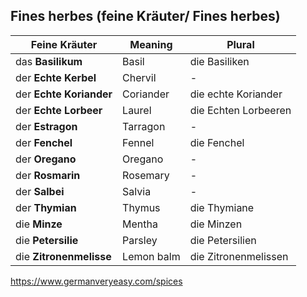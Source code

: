 ## Fines herbes (feine Kräuter/ Fines herbes)

| Feine Kräuter           | Meaning    | Plural               |
| ----------------------- | ---------- | -------------------- |
| das **Basilikum**       | Basil      | die Basiliken        |
| der **Echte Kerbel**    | Chervil    | -                    |
| der **Echte Koriander** | Coriander  | die echte Koriander  |
| der **Echte Lorbeer**   | Laurel     | die Echten Lorbeeren |
| der **Estragon**        | Tarragon   | -                    |
| der **Fenchel**         | Fennel     | die Fenchel          |
| der **Oregano**         | Oregano    | -                    |
| der **Rosmarin**        | Rosemary   | -                    |
| der **Salbei**          | Salvia     | -                    |
| der **Thymian**         | Thymus     | die Thymiane         |
| die **Minze**           | Mentha     | die Minzen           |
| die **Petersilie**      | Parsley    | die Petersilien      |
| die **Zitronenmelisse** | Lemon balm | die Zitronenmelissen |



https://www.germanveryeasy.com/spices